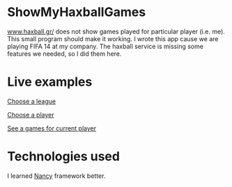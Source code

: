 ShowMyHaxballGames
==================

www.haxball.gr/ does not show games played for particular player (i.e. me). This small program should make it working.
I wrote this app cause we are playing FIFA 14 at my company. The haxball service is missing some features we needed, so I did them here. 

Live examples
==================

[Choose a league](http://haxball.krzysztofmorcinek.com/)

[Choose a player](http://haxball.krzysztofmorcinek.com/121729)

[See a games for current player](http://haxball.krzysztofmorcinek.com/121729/Marian)

Technologies used
=========
I learned [Nancy](http://nancyfx.org/) framework better.
